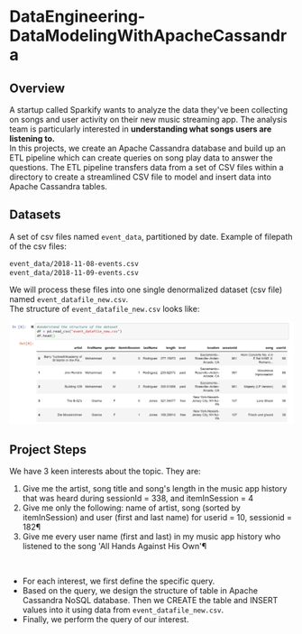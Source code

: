 # DataEngineering-DataModelingWithApacheCassandra

## Overview
A startup called Sparkify wants to analyze the data they've been collecting on songs and user activity on their new music streaming app. The analysis team is particularly interested in **understanding what songs users are listening to.**  
In this projects, we create an Apache Cassandra database and build up an ETL pipeline which can create queries on song play data to answer the questions. The ETL pipeline transfers data from a set of CSV files within a directory to create a streamlined CSV file to model and insert data into Apache Cassandra tables.  

## Datasets
A set of csv files named `event_data`, partitioned by date. Example of filepath of the csv files:
```
event_data/2018-11-08-events.csv
event_data/2018-11-09-events.csv
```
We will process these files into one single denormalized dataset (csv file) named `event_datafile_new.csv`.  
The structure of `event_datafile_new.csv` looks like:

<img src='images/event_datafile_new.PNG'>

## Project Steps
We have 3 keen interests about the topic. They are:  
1. Give me the artist, song title and song's length in the music app history that was heard during sessionId = 338, and itemInSession = 4
2. Give me only the following: name of artist, song (sorted by itemInSession) and user (first and last name) for userid = 10, sessionid = 182¶
3. Give me every user name (first and last) in my music app history who listened to the song 'All Hands Against His Own'¶

<br>

- For each interest, we first define the specific query.
- Based on the query, we design the structure of table in Apache Cassandra NoSQL database. Then we CREATE the table and INSERT values into it using data from `event_datafile_new.csv`.
- Finally, we perform the query of our interest.  


